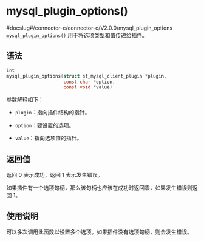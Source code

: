 mysql_plugin_options() 
===========================================
#docslug#/connector-c/connector-c/V2.0.0/mysql_plugin_options
`mysql_plugin_options()` 用于将选项类型和值传递给插件。

语法 
-----------------------

```c
int
mysql_plugin_options(struct st_mysql_client_plugin *plugin,
                     const char *option,
                     const void *value)
```



参数解释如下：

* `plugin`：指向插件结构的指针。

  

* `option`：要设置的选项。

  

* `value`：指向选项值的指针。

  




返回值 
------------------------

返回 0 表示成功，返回 1 表示发生错误。

如果插件有一个选项句柄，那么该句柄也应该在成功时返回零，如果发生错误则返回 1。

使用说明 
-------------------------

可以多次调用此函数以设置多个选项。如果插件没有选项句柄，则会发生错误。
